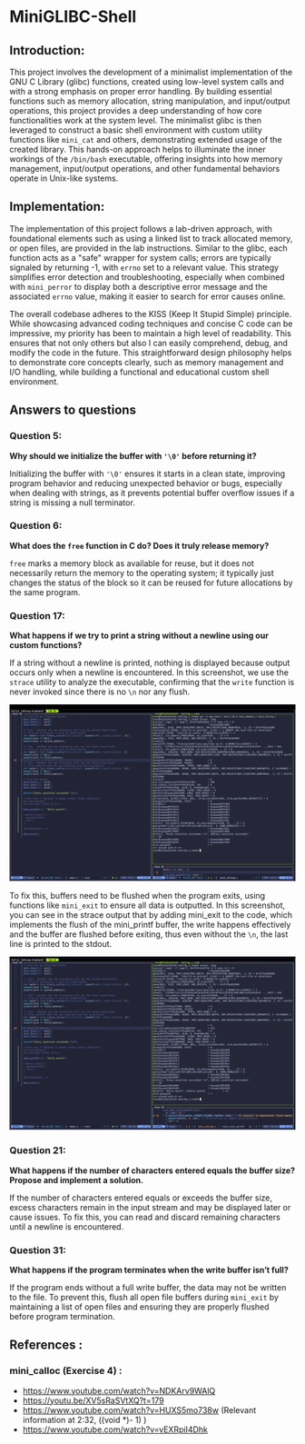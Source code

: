 # MiniGLIBC-Shell

## Introduction:

This project involves the development of a minimalist implementation of the GNU C Library (glibc) functions, created using low-level system calls and with a strong emphasis on proper error handling. By building essential functions such as memory allocation, string manipulation, and input/output operations, this project provides a deep understanding of how core functionalities work at the system level. The minimalist glibc is then leveraged to construct a basic shell environment with custom utility functions like `mini_cat` and others, demonstrating extended usage of the created library. This hands-on approach helps to illuminate the inner workings of the `/bin/bash` executable, offering insights into how memory management, input/output operations, and other fundamental behaviors operate in Unix-like systems.

## Implementation:

The implementation of this project follows a lab-driven approach, with foundational elements such as using a linked list to track allocated memory, or open files, are provided in the lab instructions. Similar to the glibc, each function acts as a "safe" wrapper for system calls; errors are typically signaled by returning -1, with `errno` set to a relevant value. This strategy simplifies error detection and troubleshooting, especially when combined with `mini_perror` to display both a descriptive error message and the associated `errno` value, making it easier to search for error causes online.

The overall codebase adheres to the KISS (Keep It Stupid Simple) principle. While showcasing advanced coding techniques and concise C code can be impressive, my priority has been to maintain a high level of readability. This ensures that not only others but also I can easily comprehend, debug, and modify the code in the future. This straightforward design philosophy helps to demonstrate core concepts clearly, such as memory management and I/O handling, while building a functional and educational custom shell environment.

## Answers to questions

### Question 5:
**Why should we initialize the buffer with `'\0'` before returning it?**

Initializing the buffer with `'\0'` ensures it starts in a clean state, improving program behavior and reducing unexpected behavior or bugs, especially when dealing with strings, as it prevents potential buffer overflow issues if a string is missing a null terminator.

### Question 6:
**What does the `free` function in C do? Does it truly release memory?**

`free` marks a memory block as available for reuse, but it does not necessarily return the memory to the operating system; it typically just changes the status of the block so it can be reused for future allocations by the same program.

### Question 17:
**What happens if we try to print a string without a newline using our custom functions?**

If a string without a newline is printed, nothing is displayed because output occurs only when a newline is encountered. In this screenshot, we use the `strace` utility to analyze the executable, confirming that the `write` function is never invoked since there is no `\n` nor any flush.

![mini_printf without flushing](images/printf_without_flush.png)

To fix this, buffers need to be flushed when the program exits, using functions like `mini_exit` to ensure all data is outputted. In this screenshot, you can see in the strace output that by adding mini_exit to the code, which implements the flush of the mini_printf buffer, the write happens effectively and the buffer are flushed before exiting, thus even without the `\n`, the last line is printed to the stdout.


![mini_printf with flushing](images/printf_with_flush.png)

### Question 21:
**What happens if the number of characters entered equals the buffer size? Propose and implement a solution.**

If the number of characters entered equals or exceeds the buffer size, excess characters remain in the input stream and may be displayed later or cause issues. To fix this, you can read and discard remaining characters until a newline is encountered.

### Question 31:
**What happens if the program terminates when the write buffer isn’t full?**

If the program ends without a full write buffer, the data may not be written to the file. To prevent this, flush all open file buffers during `mini_exit` by maintaining a list of open files and ensuring they are properly flushed before program termination.

## References :

### mini_calloc (Exercise 4) :

- https://www.youtube.com/watch?v=NDKArv9WAlQ
- https://youtu.be/XV5sRaSVtXQ?t=179
- https://www.youtube.com/watch?v=HUXS5mo738w (Relevant information at 2:32, ((void *)- 1) )
- https://www.youtube.com/watch?v=vEXRpiI4Dhk
